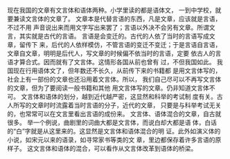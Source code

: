 现在我国的文章有文言体和语体两种。小学里读的都是语体文，
一到中学校，就要兼读文言体的文章了。
文章本是代替言语的东西，凡是文章，应该就是言语，不过不用
声音说出来而用文字写出来罢了；言语以外决不会另有文章。所谓文
言，其实就是古代的言语。
言语是会变迁的。古代的人依了当时的言语写成文章，留传下
来，后代的人依样模仿，不管言语的变迁不变迁；于是言语自言语，
文章自文章，明明是后代人，写文章的时候偏不依当时的言语，定要
依古人的言语才算合式。因而就有了文言体。这情形各国从前也曾有
过，不但我国如此。
我国现在行用语体文了，但年数还不长久，从前传下来的书籍都
是用文言体写的，社会上有一部份的文章也还沿用着文言体。所以，
我们自己尽可以不再写文言体的文章，但为了要阅读一般书籍和其他
用文言体写的文章。仍非知道文言体不可。
文言体和语体的划分，越到近代越严密，这显然和科举的考试制
度有关。古人所写的文章时时流露着当时言语的分子，近代的文章，
只要是与科举考试无关的，也常常可以在文言里看出言语的成份来。
文言体、语体混合的文章，自古就很多。
举一个例说，曲剧里的词曲大都是文言体，而说白却大都是语
体，白话的“白”字就是从这里来的。这显然是文言体和语体混合的明
证。此外如演义体的小说，如宋元以来的语录，如寻常家书等类的文
章，里边都保存着许多言语的原样子。
这文言体和语体的混合，可以看作从文言体改革到语体的桥梁。
